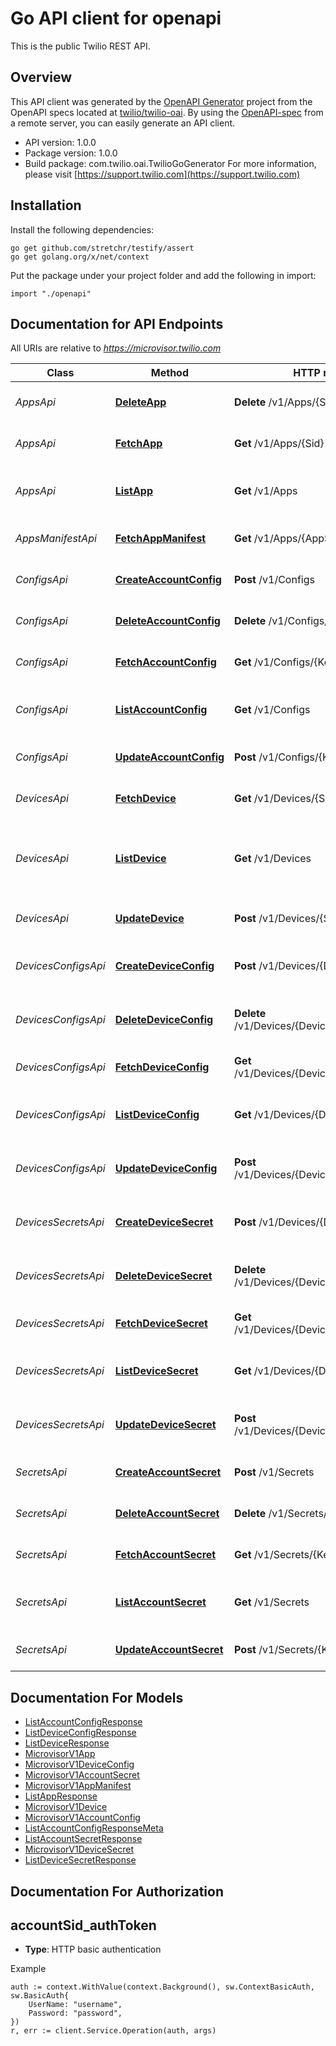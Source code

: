 # Go API client for openapi

This is the public Twilio REST API.

## Overview
This API client was generated by the [OpenAPI Generator](https://openapi-generator.tech) project from the OpenAPI specs located at [twilio/twilio-oai](https://github.com/twilio/twilio-oai/tree/main/spec).  By using the [OpenAPI-spec](https://www.openapis.org/) from a remote server, you can easily generate an API client.

- API version: 1.0.0
- Package version: 1.0.0
- Build package: com.twilio.oai.TwilioGoGenerator
For more information, please visit [https://support.twilio.com](https://support.twilio.com)

## Installation

Install the following dependencies:

```shell
go get github.com/stretchr/testify/assert
go get golang.org/x/net/context
```

Put the package under your project folder and add the following in import:

```golang
import "./openapi"
```

## Documentation for API Endpoints

All URIs are relative to *https://microvisor.twilio.com*

Class | Method | HTTP request | Description
------------ | ------------- | ------------- | -------------
*AppsApi* | [**DeleteApp**](docs/AppsApi.md#deleteapp) | **Delete** /v1/Apps/{Sid} | Delete a specific App.
*AppsApi* | [**FetchApp**](docs/AppsApi.md#fetchapp) | **Get** /v1/Apps/{Sid} | Fetch a specific App.
*AppsApi* | [**ListApp**](docs/AppsApi.md#listapp) | **Get** /v1/Apps | Retrieve a list of all Apps for an Account.
*AppsManifestApi* | [**FetchAppManifest**](docs/AppsManifestApi.md#fetchappmanifest) | **Get** /v1/Apps/{AppSid}/Manifest | Retrieve the Manifest for an App.
*ConfigsApi* | [**CreateAccountConfig**](docs/ConfigsApi.md#createaccountconfig) | **Post** /v1/Configs | Create a config for an Account.
*ConfigsApi* | [**DeleteAccountConfig**](docs/ConfigsApi.md#deleteaccountconfig) | **Delete** /v1/Configs/{Key} | Delete a config for an Account.
*ConfigsApi* | [**FetchAccountConfig**](docs/ConfigsApi.md#fetchaccountconfig) | **Get** /v1/Configs/{Key} | Retrieve a Config for an Account.
*ConfigsApi* | [**ListAccountConfig**](docs/ConfigsApi.md#listaccountconfig) | **Get** /v1/Configs | Retrieve a list of all Configs for an Account.
*ConfigsApi* | [**UpdateAccountConfig**](docs/ConfigsApi.md#updateaccountconfig) | **Post** /v1/Configs/{Key} | Update a config for an Account.
*DevicesApi* | [**FetchDevice**](docs/DevicesApi.md#fetchdevice) | **Get** /v1/Devices/{Sid} | Fetch a specific Device.
*DevicesApi* | [**ListDevice**](docs/DevicesApi.md#listdevice) | **Get** /v1/Devices | Retrieve a list of all Devices registered with the Account.
*DevicesApi* | [**UpdateDevice**](docs/DevicesApi.md#updatedevice) | **Post** /v1/Devices/{Sid} | Update a specific Device.
*DevicesConfigsApi* | [**CreateDeviceConfig**](docs/DevicesConfigsApi.md#createdeviceconfig) | **Post** /v1/Devices/{DeviceSid}/Configs | Create a config for a Microvisor Device.
*DevicesConfigsApi* | [**DeleteDeviceConfig**](docs/DevicesConfigsApi.md#deletedeviceconfig) | **Delete** /v1/Devices/{DeviceSid}/Configs/{Key} | Delete a config for a Microvisor Device.
*DevicesConfigsApi* | [**FetchDeviceConfig**](docs/DevicesConfigsApi.md#fetchdeviceconfig) | **Get** /v1/Devices/{DeviceSid}/Configs/{Key} | Retrieve a Config for a Device.
*DevicesConfigsApi* | [**ListDeviceConfig**](docs/DevicesConfigsApi.md#listdeviceconfig) | **Get** /v1/Devices/{DeviceSid}/Configs | Retrieve a list of all Configs for a Device.
*DevicesConfigsApi* | [**UpdateDeviceConfig**](docs/DevicesConfigsApi.md#updatedeviceconfig) | **Post** /v1/Devices/{DeviceSid}/Configs/{Key} | Update a config for a Microvisor Device.
*DevicesSecretsApi* | [**CreateDeviceSecret**](docs/DevicesSecretsApi.md#createdevicesecret) | **Post** /v1/Devices/{DeviceSid}/Secrets | Create a secret for a Microvisor Device.
*DevicesSecretsApi* | [**DeleteDeviceSecret**](docs/DevicesSecretsApi.md#deletedevicesecret) | **Delete** /v1/Devices/{DeviceSid}/Secrets/{Key} | Delete a secret for a Microvisor Device.
*DevicesSecretsApi* | [**FetchDeviceSecret**](docs/DevicesSecretsApi.md#fetchdevicesecret) | **Get** /v1/Devices/{DeviceSid}/Secrets/{Key} | Retrieve a Secret for a Device.
*DevicesSecretsApi* | [**ListDeviceSecret**](docs/DevicesSecretsApi.md#listdevicesecret) | **Get** /v1/Devices/{DeviceSid}/Secrets | Retrieve a list of all Secrets for a Device.
*DevicesSecretsApi* | [**UpdateDeviceSecret**](docs/DevicesSecretsApi.md#updatedevicesecret) | **Post** /v1/Devices/{DeviceSid}/Secrets/{Key} | Update a secret for a Microvisor Device.
*SecretsApi* | [**CreateAccountSecret**](docs/SecretsApi.md#createaccountsecret) | **Post** /v1/Secrets | Create a secret for an Account.
*SecretsApi* | [**DeleteAccountSecret**](docs/SecretsApi.md#deleteaccountsecret) | **Delete** /v1/Secrets/{Key} | Delete a secret for an Account.
*SecretsApi* | [**FetchAccountSecret**](docs/SecretsApi.md#fetchaccountsecret) | **Get** /v1/Secrets/{Key} | Retrieve a Secret for an Account.
*SecretsApi* | [**ListAccountSecret**](docs/SecretsApi.md#listaccountsecret) | **Get** /v1/Secrets | Retrieve a list of all Secrets for an Account.
*SecretsApi* | [**UpdateAccountSecret**](docs/SecretsApi.md#updateaccountsecret) | **Post** /v1/Secrets/{Key} | Update a secret for an Account.


## Documentation For Models

 - [ListAccountConfigResponse](docs/ListAccountConfigResponse.md)
 - [ListDeviceConfigResponse](docs/ListDeviceConfigResponse.md)
 - [ListDeviceResponse](docs/ListDeviceResponse.md)
 - [MicrovisorV1App](docs/MicrovisorV1App.md)
 - [MicrovisorV1DeviceConfig](docs/MicrovisorV1DeviceConfig.md)
 - [MicrovisorV1AccountSecret](docs/MicrovisorV1AccountSecret.md)
 - [MicrovisorV1AppManifest](docs/MicrovisorV1AppManifest.md)
 - [ListAppResponse](docs/ListAppResponse.md)
 - [MicrovisorV1Device](docs/MicrovisorV1Device.md)
 - [MicrovisorV1AccountConfig](docs/MicrovisorV1AccountConfig.md)
 - [ListAccountConfigResponseMeta](docs/ListAccountConfigResponseMeta.md)
 - [ListAccountSecretResponse](docs/ListAccountSecretResponse.md)
 - [MicrovisorV1DeviceSecret](docs/MicrovisorV1DeviceSecret.md)
 - [ListDeviceSecretResponse](docs/ListDeviceSecretResponse.md)


## Documentation For Authorization



## accountSid_authToken

- **Type**: HTTP basic authentication

Example

```golang
auth := context.WithValue(context.Background(), sw.ContextBasicAuth, sw.BasicAuth{
    UserName: "username",
    Password: "password",
})
r, err := client.Service.Operation(auth, args)
```

